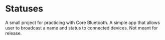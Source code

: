 # Statuses
A small project for practicing with Core Bluetooth. A simple app that allows user to broadcast a name and status to connected devices. Not meant for release.
